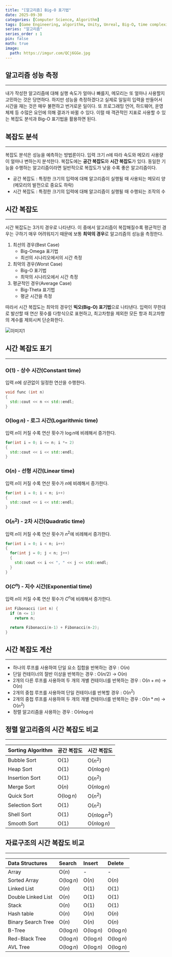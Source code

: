 ```yaml
---
title: "[알고리즘] Big-O 표기법"
date: 2025-09-30
categories: [Computer Science, Algorithm]
tags: [Game Engineering, algorithm, Unity, Unreal, Big-O, time complexity, space complexity, 게임공학, 알고리즘, 유니티, 언리얼, 빅오, 빅오 표기법, 시간 복잡도, 공간 복잡도]
series: "알고리즘"
series_order : 1
pin: false
math: true
image:
  path: https://imgur.com/QCj6GGe.jpg
---
```


## 알고리즘 성능 측정

---

내가 작성한 알고리즘에 대해 실행 속도가 얼마나 빠를지, 메모리는 또 얼마나 사용할지 고민하는 것은 당연하다. 하지만 성능을 측정하겠다고 실제로 일일히 입력을 만들어서 시간을 재는 것은 매우 불편하고 번거로운 일이다. 또 프로그래밍 언어, 하드웨어, 운영체제 등 수많은 요인에 의해 결과가 바뀔 수 있다. 이럴 때 객관적인 지표로 사용할 수 있는 복잡도 분석과 Big-O 표기법을 활용하면 된다.

## 복잡도 분석

---

복잡도 분석은 성능을 예측하는 방법론이다. 입력 크기 $n$에 따라 속도와 메모리 사용량이 얼마나 변하는지 분석한다. 복잡도에는 **공간 복잡도**와 **시간 복잡도**가 있다. 동일한 기능을 수행하는 알고리즘이라면 일반적으로 복잡도가 낮을 수록 좋은 알고리즘이다.

- 공간 복잡도
  : 특정한 크기의 입력에 대해 알고리즘이 실행될 때 사용되는 메모리 양(메모리의 발전으로 중요도 하락)
- 시간 복잡도
  : 특정한 크기의 입력에 대해 알고리즘이 실행될 때 수행되는 조작의 수

## 시간 복잡도

---

시간 복잡도는 3가지 경우로 나타낸다. 이 중에서 알고리즘이 복잡해질수록 평균적인 경우는 구하기 매우 어려워지기 때문에 보통 **최악의 경우**로 알고리즘의 성능을 측정한다.

1. 최선의 경우(Best Case)
   - Big-Omega 표기법
   - 최선의 시나리오에서의 시간 측정
2. 최악의 경우(Worst Case)
   - Big-O 표기법
   - 최악의 시나리오에서 시간 측정
3. 평균적인 경우(Average Case)
   - Big-Theta 표기법
   - 평균 시간을 측정

따라서 시간 복잡도는 최악의 경우인 **빅오(Big-O) 표기법**으로 나타낸다. 입력이 무한대로 발산할 때 연산 횟수를 다항식으로 표현하고, 최고차항을 제외한 모든 항과 최고차항의 계수를 제외시켜 단순화한다.

![이미지1](https://imgur.com/72Hl8hl.png)

## 시간 복잡도 표기

---

### O($1$) - 상수 시간(Constant time)

입력 $n$에 상관없이 일정한 연산을 수행한다.  
```cpp
void func (int n) 
{
  std::cout << n << std::endl;
}
```

### O($\log{n}$) - 로그 시간(Logarithmic time)

입력 $n$이 커질 수록 연산 횟수가 $\log{n}$에 비례해서 증가한다.
```cpp
for(int i = 0; i <= n; i *= 2)
{
  std::cout << i << std::endl;
}
```

### O($n$) - 선형 시간(Linear time)

입력 $n$이 커질 수록 연산 횟수가 $n$에 비례해서 증가한다.
```cpp
for(int i = 0; i < n; i++)
{
  std::cout << i << std::endl;
}
```

### O($n^2$) - 2차 시간(Quadratic time)

입력 $n$이 커질 수록 연산 횟수가 $n^2$에 비례해서 증가한다.
```cpp
for(int i = 0; i < n; i++)
{
  for(int j = 0; j < n; j++)
  {
    std::cout << i << ", " << j << std::endl;
  }
}
```

### O($C^n$) - 지수 시간(Exponential time)

입력 $n$이 커질 수록 연산 횟수가 $C^n$에 비례해서 증가한다.
```cpp
int Fibonacci (int n) {
  if (n <= 1) 
    return n;

  return Fibonacci(n-1) + Fibonacci(n-2);
}
```

## 시간 복잡도 계산

---

- 하나의 루프를 사용하여 단일 요소 집합을 반복하는 경우 : O($n$)
- 단일 컨테이너의 절반 이상을 반복하는 경우 : O($n / 2$) → O($n$)
- 2개의 다른 루프를 사용하여 두 개의 개별 컨테이너를 반복하는 경우 : O($n + m$) → O($n$)
- 2개의 중첩 루프를 사용하여 단일 컨테이너를 반복할 경우 : O($n^2$)
- 2개의 중첩 루프를 사용하여 두 개의 개별 컨테이너를 반복하는 경우 : O($n * m$) → O($n^2$)
- 정렬 알고리즘을 사용하는 경우 : O($n\log{n}$)

## 정렬 알고리즘의 시간 복잡도 비교

---

| Sorting Algorithm | 공간 복잡도  | 시간 복잡도     |
| :---------------- | :----------- | :-------------- |
| Bubble Sort       | O($1$)       | O($n^2$)        |
| Heap Sort         | O($1$)       | O($n\log{n}$)   |
| Insertion Sort    | O($1$)       | O($n^2$)        |
| Merge Sort        | O($n$)       | O($n\log{n}$)   |
| Quick Sort        | O($\log{n}$) | O($n^2$)        |
| Selection Sort    | O($1$)       | O($n^2$)        |
| Shell Sort        | O($1$)       | O($n\log{n^2}$) |
| Smooth Sort       | O($1$)       | O($n\log{n}$)   |

## 자료구조의 시간 복잡도 비교

---

| Data Structures    | Search       | Insert       | Delete       |
| :----------------- | :----------- | :----------- | :----------- |
| Array              | O($n$)       | -            | -            |
| Sorted Array       | O($\log{n}$) | O($n$)       | O($n$)       |
| Linked List        | O($n$)       | O($1$)       | O($1$)       |
| Double Linked List | O($n$)       | O($1$)       | O($1$)       |
| Stack              | O($n$)       | O($1$)       | O($1$)       |
| Hash table         | O($n$)       | O($n$)       | O($n$)       |
| Binary Search Tree | O($n$)       | O($n$)       | O($n$)       |
| B-Tree             | O($\log{n}$) | O($\log{n}$) | O($\log{n}$) |
| Red-Black Tree     | O($\log{n}$) | O($\log{n}$) | O($\log{n}$) |
| AVL Tree           | O($\log{n}$) | O($\log{n}$) | O($\log{n}$) |

